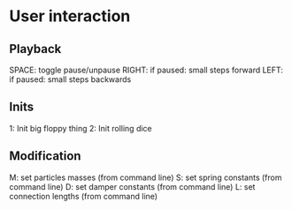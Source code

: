 User interaction
================


Playback
--------
SPACE: 	toggle pause/unpause
RIGHT: 	if paused: small steps forward
LEFT:	if paused: small steps backwards


Inits
-----
1:		Init big floppy	thing
2:		Init rolling dice


Modification
------------
M:		set particles masses (from command line)
S:		set spring constants (from command line)
D:		set damper constants (from command line)
L:		set connection lengths (from command line)

